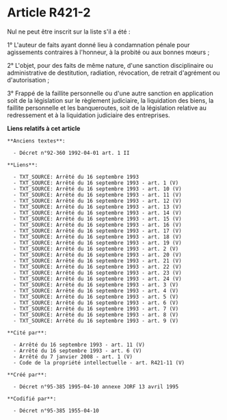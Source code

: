 # Article R421-2

Nul ne peut être inscrit sur la liste s'il a été :

1° L'auteur de faits ayant donné lieu à condamnation pénale pour agissements contraires à l'honneur, à la probité ou aux
bonnes mœurs ;

2° L'objet, pour des faits de même nature, d'une sanction disciplinaire ou administrative de destitution, radiation,
révocation, de retrait d'agrément ou d'autorisation ;

3° Frappé de la faillite personnelle ou d'une autre sanction en application soit de la législation sur le règlement
judiciaire, la liquidation des biens, la faillite personnelle et les banqueroutes, soit de la législation relative au
redressement et à la liquidation judiciaire des entreprises.

**Liens relatifs à cet article**

	**Anciens textes**:

	  - Décret n°92-360 1992-04-01 art. 1 II

	**Liens**:

	  - TXT_SOURCE: Arrêté du 16 septembre 1993
	  - TXT_SOURCE: Arrêté du 16 septembre 1993 - art. 1 (V)
	  - TXT_SOURCE: Arrêté du 16 septembre 1993 - art. 10 (V)
	  - TXT_SOURCE: Arrêté du 16 septembre 1993 - art. 11 (V)
	  - TXT_SOURCE: Arrêté du 16 septembre 1993 - art. 12 (V)
	  - TXT_SOURCE: Arrêté du 16 septembre 1993 - art. 13 (V)
	  - TXT_SOURCE: Arrêté du 16 septembre 1993 - art. 14 (V)
	  - TXT_SOURCE: Arrêté du 16 septembre 1993 - art. 15 (V)
	  - TXT_SOURCE: Arrêté du 16 septembre 1993 - art. 16 (V)
	  - TXT_SOURCE: Arrêté du 16 septembre 1993 - art. 17 (V)
	  - TXT_SOURCE: Arrêté du 16 septembre 1993 - art. 18 (V)
	  - TXT_SOURCE: Arrêté du 16 septembre 1993 - art. 19 (V)
	  - TXT_SOURCE: Arrêté du 16 septembre 1993 - art. 2 (V)
	  - TXT_SOURCE: Arrêté du 16 septembre 1993 - art. 20 (V)
	  - TXT_SOURCE: Arrêté du 16 septembre 1993 - art. 21 (V)
	  - TXT_SOURCE: Arrêté du 16 septembre 1993 - art. 22 (V)
	  - TXT_SOURCE: Arrêté du 16 septembre 1993 - art. 23 (V)
	  - TXT_SOURCE: Arrêté du 16 septembre 1993 - art. 24 (V)
	  - TXT_SOURCE: Arrêté du 16 septembre 1993 - art. 3 (V)
	  - TXT_SOURCE: Arrêté du 16 septembre 1993 - art. 4 (V)
	  - TXT_SOURCE: Arrêté du 16 septembre 1993 - art. 5 (V)
	  - TXT_SOURCE: Arrêté du 16 septembre 1993 - art. 6 (V)
	  - TXT_SOURCE: Arrêté du 16 septembre 1993 - art. 7 (V)
	  - TXT_SOURCE: Arrêté du 16 septembre 1993 - art. 8 (V)
	  - TXT_SOURCE: Arrêté du 16 septembre 1993 - art. 9 (V)

	**Cité par**:

	  - Arrêté du 16 septembre 1993 - art. 11 (V)
	  - Arrêté du 16 septembre 1993 - art. 6 (V)
	  - Arrêté du 7 janvier 2008 - art. 1 (V)
	  - Code de la propriété intellectuelle - art. R421-11 (V)

	**Créé par**:

	  - Décret n°95-385 1995-04-10 annexe JORF 13 avril 1995

	**Codifié par**:

	  - Décret n°95-385 1955-04-10
